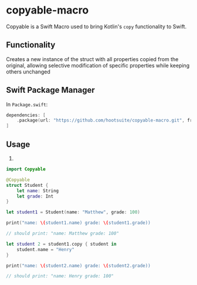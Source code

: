 # copyable-macro
Copyable is a Swift Macro used to bring Kotlin's `copy` functionality to Swift.
 

## Functionality
Creates a new instance of the struct with all properties copied from the original, allowing selective modification of specific properties while keeping others unchanged 

## Swift Package Manager
In `Package.swift`:

```swift
dependencies: [
    .package(url: "https://github.com/hootsuite/copyable-macro.git", from: "1.0.0")
]
```

## Usage

1.

```swift
import Copyable

@Copyable
struct Student {
    let name: String
    let grade: Int
}

let student1 = Student(name: "Matthew", grade: 100)

print("name: \(student1.name) grade: \(student1.grade))

// should print: "name: Matthew grade: 100" 

let student 2 = student1.copy { student in  
    student.name = "Henry"
}

print("name: \(student2.name) grade: \(student2.grade))

// should print: "name: Henry grade: 100"
```
